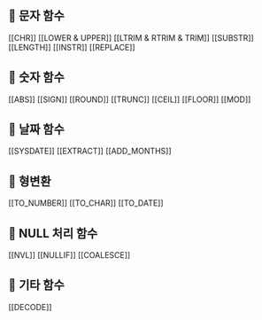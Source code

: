 
## 🌈 문자 함수
[[CHR]]
[[LOWER & UPPER]]
[[LTRIM & RTRIM & TRIM]]
[[SUBSTR]]
[[LENGTH]]
[[INSTR]]
[[REPLACE]]

## 🌈 숫자 함수
[[ABS]]
[[SIGN]]
[[ROUND]]
[[TRUNC]]
[[CEIL]]
[[FLOOR]]
[[MOD]]

## 🌈 날짜 함수
[[SYSDATE]]
[[EXTRACT]]
[[ADD_MONTHS]]

## 🌈 형변환
[[TO_NUMBER]]
[[TO_CHAR]]
[[TO_DATE]]

## 🌈 NULL 처리 함수
[[NVL]]
[[NULLIF]]
[[COALESCE]]

## 🌈 기타 함수
[[DECODE]]